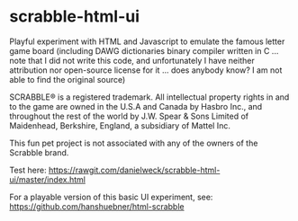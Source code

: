 # scrabble-html-ui
Playful experiment with HTML and Javascript to emulate the famous letter game board
(including DAWG dictionaries binary compiler written in C ... note that I did not write this code, and unfortunately I have neither attribution nor open-source license for it ... does anybody know? I am not able to find the original source)

SCRABBLE® is a registered trademark. All intellectual property rights in and to the game are owned in the U.S.A and Canada by Hasbro Inc., and throughout the rest of the world by J.W. Spear & Sons Limited of Maidenhead, Berkshire, England, a subsidiary of Mattel Inc.

This fun pet project is not associated with any of the owners of the Scrabble brand.

Test here: https://rawgit.com/danielweck/scrabble-html-ui/master/index.html

For a playable version of this basic UI experiment, see: https://github.com/hanshuebner/html-scrabble

